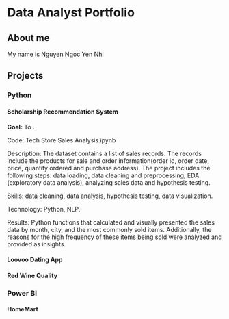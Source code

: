 # Data Analyst Portfolio
## About me
My name is Nguyen Ngoc Yen Nhi
## Projects
### Python
#### Scholarship Recommendation System
**Goal:** To .

Code: Tech Store Sales Analysis.ipynb

Description: The dataset contains a list of sales records. The records include the products for sale and order information(order id, order date, price, quantity ordered and purchase address). The project includes the following steps: data loading, data cleaning and preprocessing, EDA (exploratory data analysis), analyzing sales data and hypothesis testing.

Skills: data cleaning, data analysis, hypothesis testing, data visualization.

Technology: Python, NLP.

Results: Python functions that calculated and visually presented the sales data by month, city, and the most commonly sold items. Additionally, the reasons for the high frequency of these items being sold were analyzed and provided as insights.
#### Loovoo Dating App
#### Red Wine Quality

### Power BI
#### HomeMart
